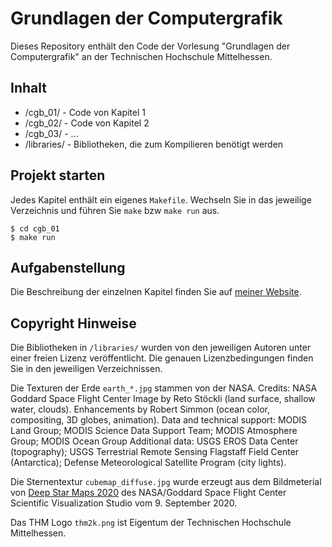 # Grundlagen der Computergrafik

Dieses Repository enthält den Code der Vorlesung "Grundlagen der Computergrafik" an der Technischen Hochschule Mittelhessen.

## Inhalt

- /cgb_01/ - Code von Kapitel 1
- /cgb_02/ - Code von Kapitel 2
- /cgb_03/ - ...
- /libraries/ - Bibliotheken, die zum Kompilieren benötigt werden


## Projekt starten

Jedes Kapitel enthält ein eigenes `Makefile`. Wechseln Sie in das jeweilige Verzeichnis und führen Sie `make` bzw `make run` aus.

```
$ cd cgb_01
$ make run
```


## Aufgabenstellung

Die Beschreibung der einzelnen Kapitel finden Sie auf [meiner Website](https://www.tobias-reimann.com/thm/grundlagen-der-computergrafik/).


## Copyright Hinweise

Die Bibliotheken in `/libraries/` wurden von den jeweiligen Autoren unter einer freien Lizenz veröffentlicht. Die genauen Lizenzbedingungen finden Sie in den jeweiligen Verzeichnissen.

Die Texturen der Erde `earth_*.jpg` stammen von der NASA. Credits: NASA Goddard Space Flight Center Image by Reto Stöckli (land surface, shallow water, clouds). Enhancements by Robert Simmon (ocean color, compositing, 3D globes, animation). Data and technical support: MODIS Land Group; MODIS Science Data Support Team; MODIS Atmosphere Group; MODIS Ocean Group Additional data: USGS EROS Data Center (topography); USGS Terrestrial Remote Sensing Flagstaff Field Center (Antarctica); Defense Meteorological Satellite Program (city lights).

Die Sternentextur `cubemap_diffuse.jpg` wurde erzeugt aus dem Bildmeterial von [Deep Star Maps 2020](https://svs.gsfc.nasa.gov/4851) des NASA/Goddard Space Flight Center Scientific Visualization Studio vom 9. September 2020.

Das THM Logo `thm2k.png` ist Eigentum der Technischen Hochschule Mittelhessen.